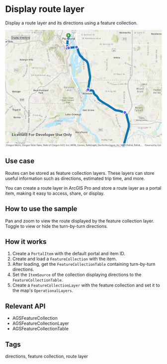 # Display route layer

Display a route layer and its directions using a feature collection.

![Display route layer](DisplayRouteLayer.jpg)

## Use case

Routes can be stored as feature collection layers. These layers can store useful information such as directions, estimated trip time, and more.

You can create a route layer in ArcGIS Pro and store a route layer as a portal item, making it easy to access, share, or display.

## How to use the sample

Pan and zoom to view the route displayed by the feature collection layer. Toggle to view or hide the turn-by-turn directions.

## How it works

1. Create a `PortalItem` with the default portal and item ID.
2. Create and load a `FeatureCollection` with the item.
3. After loading, get the `FeatureCollectionTable` containing turn-by-turn directions.
4. Set the `ItemSource` of the collection displaying directions to the `FeatureCollectionTable`.
5. Create a `FeatureCollectionLayer` with the feature collection and set it to the map's `OperationalLayers`.

## Relevant API

* AGSFeatureCollection
* AGSFeatureCollectionLayer
* AGSFeatureCollectionTable

## Tags

directions, feature collection, route layer
